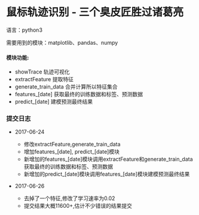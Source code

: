 # 鼠标轨迹识别 - 三个臭皮匠胜过诸葛亮

语言：python3

需要用到的模块：matplotlib、pandas、numpy

#### 模块功能:
- showTrace   轨迹可视化
- extractFeature   提取特征
- generate_train_data   合并计算所以特征集合
- features\_[date]   获取最终的训练数据和标签、预测数据
- predict_[date]  建模预测最终结果

###  提交日志

-   2017-06-24
    -   修改extractFeature,generate_train_data
    -   增加features\_[date], predict\_[date]模块
    -   新增加的features\_[date]模块调用extractFeature和generate_train_data获取最终的训练数据和标签、预测数据
    -   新增加的predict\_[date]模块调用features\_[date]模块建模预测最终结果

-   2017-06-26
    -   去掉了一个特征,修改了学习速率为0.02
    -   提交结果大概11600+,估计不少错误的结果提交